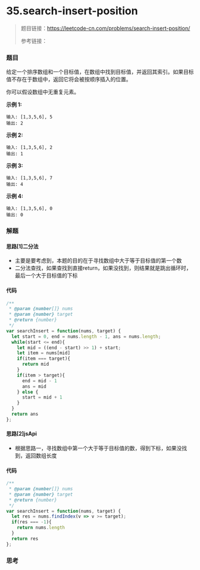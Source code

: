 # 35.search-insert-position

> 题目链接：https://leetcode-cn.com/problems/search-insert-position/
>
> 参考链接：

### 题目

给定一个排序数组和一个目标值，在数组中找到目标值，并返回其索引。如果目标值不存在于数组中，返回它将会被按顺序插入的位置。

你可以假设数组中无重复元素。

**示例 1:**

```
输入: [1,3,5,6], 5
输出: 2
```

**示例 2:**

```
输入: [1,3,5,6], 2
输出: 1
```

**示例 3:**

```
输入: [1,3,5,6], 7
输出: 4
```

**示例 4:**

```
输入: [1,3,5,6], 0
输出: 0
```



### 解题

#### 思路[1]二分法

* 主要是要考虑到，本题的目的在于寻找数组中大于等于目标值的第一个数
* 二分法查找，如果查找到直接return，如果没找到，则结果就是跳出循环时，最后一个大于目标值的下标

#### 代码

```javascript
/**
 * @param {number[]} nums
 * @param {number} target
 * @return {number}
 */
var searchInsert = function(nums, target) {
  let start = 0, end = nums.length - 1, ans = nums.length;
  while(start <= end){
    let mid = ((end - start) >> 1) + start;
    let item = nums[mid]
    if(item === target){
      return mid
    }
    if(item > target){
      end = mid - 1
      ans = mid
    } else {
      start = mid + 1
    }
  }
  return ans
};
```

#### 思路[2]jsApi

* 根据思路一，寻找数组中第一个大于等于目标值的数，得到下标，如果没找到，返回数组长度

#### 代码

```javascript
/**
 * @param {number[]} nums
 * @param {number} target
 * @return {number}
 */
var searchInsert = function(nums, target) {
  let res = nums.findIndex(v => v >= target);
  if(res === -1){
    return nums.length
  }
  return res
};
```



### 思考

